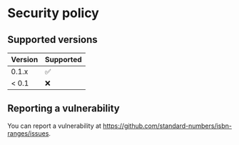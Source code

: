 # Security policy

## Supported versions

|Version|Supported         |
|-------|------------------|
| 0.1.x |:white_check_mark:|
| < 0.1 |:x:               |

## Reporting a vulnerability

You can report a vulnerability at <https://github.com/standard-numbers/isbn-ranges/issues>.
